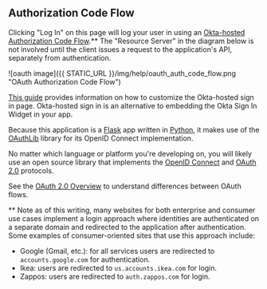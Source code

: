 ## Authorization Code Flow

Clicking "Log In" on this page will log your user in using an [Okta-hosted](https://developer.okta.com/docs/concepts/okta-hosted-flows/) [Authorization Code Flow](https://developer.okta.com/docs/concepts/auth-overview/#authorization-code-flow).**  The "Resource Server" in the diagram below is not involved until the client issues a request to the application's API, separately from authentication.

![oauth image]({{ STATIC_URL }}/img/help/oauth_auth_code_flow.png "OAuth Authorization Code Flow")

[This guide](https://developer.okta.com/docs/guides/custom-hosted-signin/overview/) provides information on how to customize the Okta-hosted sign in page. Okta-hosted sign in is an alternative to embedding the Okta Sign In Widget in your app.

Because this application is a [Flask](https://palletsprojects.com/p/flask/) app written in [Python](https://www.python.org/), it makes use of the [OAuthLib](https://oauthlib.readthedocs.io/en/latest/) library for its OpenID Connect implementation.

No matter which language or platform you're developing on, you will likely use an open source library that implements the [OpenID Connect](https://openid.net/connect/) and [OAuth 2.0](https://oauth.net/2/) protocols.

See the [OAuth 2.0 Overview](https://developer.okta.com/docs/concepts/auth-overview) to understand differences between OAuth flows.

** Note as of this writing, many websites for both enterprise and consumer use cases implement a login approach where identities are authenticated on a separate domain and redirected to the application after authentication. Some examples of consumer-oriented sites that use this approach include:

- Google (Gmail, etc.): for all services users are redirected to `accounts.google.com` for authentication.
- Ikea: users are redirected to `us.accounts.ikea.com` for login.
- Zappos: users are redirected to `auth.zappos.com` for login.
